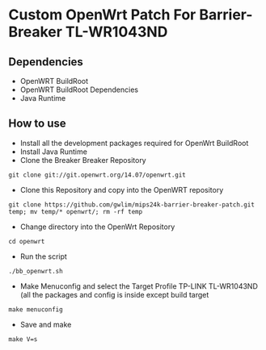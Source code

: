 Custom OpenWrt Patch For Barrier-Breaker TL-WR1043ND
=============================================================

Dependencies
------------

* OpenWRT BuildRoot
* OpenWRT BuildRoot Dependencies
* Java Runtime

How to use
----------

* Install all the development packages required for OpenWrt BuildRoot
* Install Java Runtime
* Clone the Breaker Breaker Repository
```
git clone git://git.openwrt.org/14.07/openwrt.git
```
* Clone this Repository and copy into the OpenWRT repository
```
git clone https://github.com/gwlim/mips24k-barrier-breaker-patch.git temp; mv temp/* openwrt/; rm -rf temp
```

* Change directory into the OpenWrt Repository
```
cd openwrt
```

* Run the script
```
./bb_openwrt.sh
```
* Make Menuconfig and select the Target Profile TP-LINK TL-WR1043ND (all the packages and config is inside except build target
```
make menuconfig
```
* Save and make
```
make V=s
```


